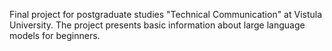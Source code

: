 Final project for postgraduate studies "Technical Communication" at Vistula University. The project presents basic information about large language models for beginners.
